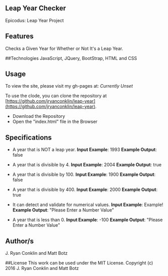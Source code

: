 ## Leap Year Checker
Epicodus: Leap Year Project

## Features
Checks a Given Year for Whether or Not It's a Leap Year.

##Technologies
JavaScript, JQuery, BootStrap, HTML and CSS

## Usage
To view the site, please visit my gh-pages at: *Currently Unset*

To use the clode, you can clone the repository at [https://github.com/jryanconklin/leap-year](https://github.com/jryanconklin/leap-year).

- Download the Repository
- Open the "index.html" file in the Browser

## Specifications
* A year that is NOT a leap year.
__Input Example__: 1993
__Example Output__: false

* A year that is divisible by 4.
__Input Example__: 2004
__Example Output__: true

* A year that is divisible by 100.
__Input Example__: 1900
__Example Output__: false

* A year that is divisible by 400.
__Input Example__: 2000
__Example Output__: true

* It can detect and validate for numerical values.
__Input Example__: Example!
__Example Output__: "Please Enter a Number Value"

* A year that is less than 0.
__Input Example__: -100
__Example Output__: "Please Enter a Number Value"

## Author/s
J. Ryan Conklin and Matt Botz

##License
This work can be used under the MIT License.
Copyright (c) 2016 J. Ryan Conklin and Matt Botz
